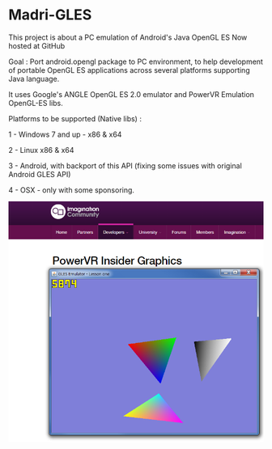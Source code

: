 # Madri-GLES

This project is about a PC emulation of Android's Java OpenGL ES
Now hosted at GitHub

Goal : Port android.opengl package to PC environment, to help development of portable OpenGL ES applications 
across several platforms supporting Java language.

It uses Google's ANGLE OpenGL ES 2.0 emulator and PowerVR Emulation OpenGL-ES libs.

Platforms to be supported (Native libs) :

1 - Windows 7 and up - x86 & x64

2 - Linux x86 & x64

3 - Android, with backport of this API (fixing some issues with original Android GLES API)

4 - OSX - only with some sponsoring. 



![Test with PowerVR emulator](https://github.com/AlessandroBorges/madri-gles/blob/master/PowerVR_emulator.png)



